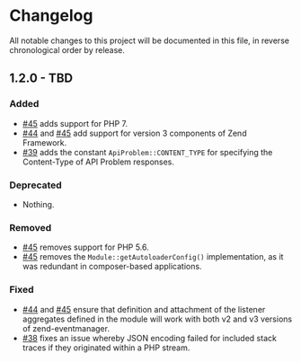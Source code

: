 # Changelog

All notable changes to this project will be documented in this file, in reverse chronological order by release.

## 1.2.0 - TBD

### Added

- [#45](https://github.com/zfcampus/zf-api-problem/pull/45) adds support for PHP 7.
- [#44](https://github.com/zfcampus/zf-api-problem/pull/44) and
  [#45](https://github.com/zfcampus/zf-api-problem/pull/45) add support for
  version 3 components of Zend Framework.
- [#39](https://github.com/zfcampus/zf-api-problem/pull/39) adds the constant
  `ApiProblem::CONTENT_TYPE` for specifying the Content-Type of API Problem
  responses.

### Deprecated

- Nothing.

### Removed

- [#45](https://github.com/zfcampus/zf-api-problem/pull/45) removes support for
  PHP 5.6.
- [#45](https://github.com/zfcampus/zf-api-problem/pull/45) removes the
  `Module::getAutoloaderConfig()` implementation, as it was redundant in
  composer-based applications.

### Fixed

- [#44](https://github.com/zfcampus/zf-api-problem/pull/44) and
  [#45](https://github.com/zfcampus/zf-api-problem/pull/45) ensure that
  definition and attachment of the listener aggregates defined in the module
  will work with both v2 and v3 versions of zend-eventmanager.
- [#38](https://github.com/zfcampus/zf-api-problem/pull/38) fixes an issue
  whereby JSON encoding failed for included stack traces if they originated
  within a PHP stream.
